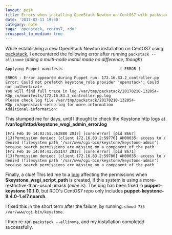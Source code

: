 ```yaml
---
layout: post
title: Errors when installing OpenStack Newton on CentOS7 with packstack
date: '2017-02-11 19:50'
category: note
tags: 'openstack, centos7, rdo'
crosspost_to_medium: true
---
```


While establishing a new OpenStack Newton installation on CentOS7 using [packstack](https://www.rdoproject.org/install/quickstart/), I encountered the following error after running ````packstack --allinone```` (_doing a multi-node install made no difference, though_)

````
Applying Puppet manifests                         [ ERROR ]

ERROR : Error appeared during Puppet run: 172.16.83.2_controller.pp
Error: Could not prefetch keystone_role provider 'openstack': Could not authenticate
You will find full trace in log /var/tmp/packstack/20170210-132054-KQp_cn/manifests/172.16.83.2_controller.pp.log
Please check log file /var/tmp/packstack/20170210-132054-KQp_cn/openstack-setup.log for more information
Additional information:
````

This stumped me for days, until I thought to check the Keystone http logs at **/var/log/httpd/keystone_wsgi_admin_error.log**

````
[Fri Feb 10 14:03:51.563880 2017] [core:error] [pid 8667] (13)Permission denied: [client 172.16.83.2:59776] AH00035: access to / denied (filesystem path '/var/www/cgi-bin/keystone/keystone-admin') because search permissions are missing on a component of the path
[Fri Feb 10 14:04:41.853147 2017] [core:error] [pid 8671] (13)Permission denied: [client 172.16.83.2:59780] AH00035: access to / denied (filesystem path '/var/www/cgi-bin/keystone/keystone-admin') because search permissions are missing on a component of the path
````

Finally, a clue! This led me to a [bug](https://bugs.launchpad.net/puppet-keystone/+bug/1645299) affecting the permissions when **$keystone_wsgi_script_path** is created, if this system is using a more-restrictive-than-usual umask (_mine is_). The bug has been fixed in **puppet-keystone 10.1.0**, but RDO's CentOS7 repo only includes **puppet-keystone-9.4.0-1.el7.noarch**.

I fixed this in the short term after the failure, by running:
````chmod 755 /var/www/cgi-bin/keystone````.

I then re-ran ````packstack --allinone````, and my installation completed successfully.

